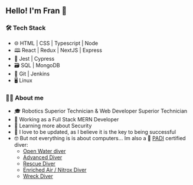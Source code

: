 ## Hello! I'm Fran 👋

### 🛠 ️Tech Stack
- 🌐  HTML | CSS | Typescript | Node
- 🕮 React | Redux | NextJS | Express
- 🧪 Jest | Cypress
- 🗃️ ️SQL | MongoDB
- 🔨 Git | Jenkins
- 🖥️ ️Linux

### 👨‍💻 About me
- 🎓 Robotics Superior Technician & Web Developer Superior Technician
- 👜 Working as a Full Stack MERN Developer
- 🌱 Learning more about Security
- 📜 I love to be updated, as I believe it is the key to being successful
- 🤓 But not everything is is about computers... Im also a 🤿 [PADI](https://www.padi.com/education) certified diver:
    - [Open Water diver](https://www.padi.com/courses/open-water-diver)
    - [Advanced Diver](https://www.padi.com/courses/advanced-open-water)
    - [Rescue Diver](https://www.padi.com/courses/rescue-diver)
    - [Enriched Air / Nitrox Diver](https://www.padi.com/courses/enriched-air-diver)
    - [Wreck Diver](https://www.padi.com/courses/wreck-diver)
